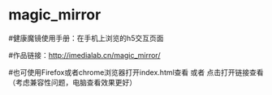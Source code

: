 # magic_mirror

#健康魔镜使用手册：在手机上浏览的h5交互页面

#作品链接：http://imedialab.cn/magic_mirror/

#也可使用Firefox或者chrome浏览器打开index.html查看 或者 点击打开链接查看（考虑兼容性问题，电脑查看效果更好）
